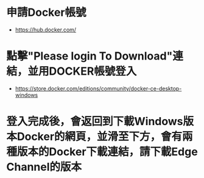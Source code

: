 # 申請Docker帳號
- https://hub.docker.com/
# 點擊"Please login To Download"連結，並用DOCKER帳號登入
- https://store.docker.com/editions/community/docker-ce-desktop-windows

# 登入完成後，會返回到下載Windows版本Docker的網頁，並滑至下方，會有兩種版本的Docker下載連結，請下載Edge Channel的版本